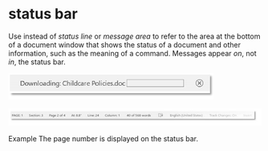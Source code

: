 # status bar

Use instead of *status line* or *message area* to refer
to the area at the bottom of a document window that shows the
status of a document and other information, such as the meaning of a
command. Messages appear *on*, not *in*, the status bar.

![](media/status-bar/1622172745.png)

![](media/status-bar/1474851511.png)

Example The page number is displayed on the status bar.
